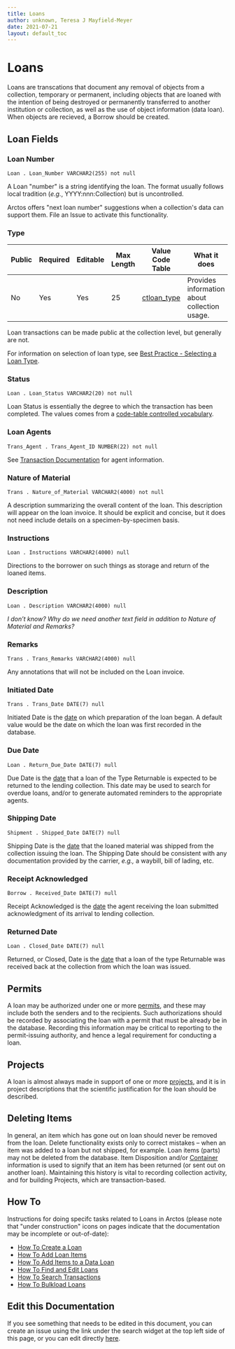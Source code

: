 ```yaml
---
title: Loans
author: unknown, Teresa J Mayfield-Meyer
date: 2021-07-21
layout: default_toc
---
```


# Loans

Loans are transcations that document any removal of objects from a collection, temporary or permanent, including objects that are loaned with the intention of being destroyed or permanently transferred to another institution or collection, as well as the use of object information (data loan). When objects are recieved, a Borrow should be created.

## Loan Fields

### Loan Number

`Loan . Loan_Number VARCHAR2(255) not null`

A Loan "number" is a string identifying the loan. The format usually
follows local tradition (*e.g.*, YYYY:nnn:Collection) but is
uncontrolled.

Arctos offers "next loan number" suggestions when a collection's data can support them. File an Issue to activate this functionality.

### Type

Public | Required | Editable | Max Length | Value Code Table | What it does 
 -- | -- | -- | -- | -- | -- 
No | Yes | Yes | 25 | [ctloan_type](http://arctos.database.museum/info/ctDocumentation.cfm?table=CTLOAN_TYPE) | Provides information about collection usage.

Loan transactions can be made public at the collection level, but generally are not.

For information on selection of loan type, see [Best Practice - Selecting a Loan Type](https://github.com/ArctosDB/documentation-wiki/blob/gh-pages/_best_practices/Loan_Type.markdown).

### Status

`Loan . Loan_Status VARCHAR2(20) not null`

Loan Status is essentially the degree to which the transaction has been completed. The values comes from a [code-table controlled vocabulary](http://arctos.database.museum/info/ctDocumentation.cfm?table=CTLOAN_STATUS).

### Loan Agents

`Trans_Agent . Trans_Agent_ID NUMBER(22) not null`

See [Transaction Documentation](/documentation/transactions.html#transaction-agents) for agent information.

### Nature of Material

`Trans . Nature_of_Material VARCHAR2(4000) not null`

A description summarizing the overall content of
the loan. This description will appear on the loan invoice. It should be
explicit and concise, but it does not need include details on a
specimen-by-specimen basis.

### Instructions

`Loan . Instructions VARCHAR2(4000) null`

Directions to the borrower on such things as storage
and return of the loaned items.

### Description

`Loan . Description VARCHAR2(4000) null`

*I don’t know? Why do we need another text field in
addition to Nature of Material and Remarks?*

### Remarks

`Trans . Trans_Remarks VARCHAR2(4000) null`

Any annotations that will not be included on the Loan
invoice.

### Initiated Date

`Trans . Trans_Date DATE(7) null`

Initiated Date is the [date](/documentation/dates) on which preparation of the loan began. A
default value would be the date on which the loan was first recorded in
the database.

### Due Date

`Loan . Return_Due_Date DATE(7) null`

Due Date is the [date](/documentation/dates) that a loan of the Type Returnable is expected
to be returned to the lending collection. This date may be used to
search for overdue loans, and/or to generate automated reminders to the
appropriate agents.

### Shipping Date

`Shipment . Shipped_Date DATE(7) null`

Shipping Date is the [date](/documentation/dates) that the loaned material was shipped from
the collection issuing the loan. The Shipping Date should be consistent
with any documentation provided by the carrier, *e.g.,* a waybill, bill
of lading, etc.

### Receipt Acknowledged

`Borrow . Received_Date DATE(7) null`

Receipt Acknowledged is the [date](/documentation/dates) the agent receiving the loan
submitted acknowledgment of its arrival to lending collection.

### Returned Date

`Loan . Closed_Date DATE(7) null`

Returned, or Closed, Date is the [date](/documentation/dates) that a loan of the type Returnable was received back at the
collection from which the loan was issued.

## Permits

A loan may be authorized under one or more
[permits](/documentation/permits), and these may include both the senders and to
the recipients. Such authorizations should be recorded by associating
the loan with a permit that must be already be in the database.
Recording this information may be critical to reporting to the
permit-issuing authority, and hence a legal requirement for conducting a
loan.

## Projects

A loan is almost always made in support of one or more
[projects](/documentation/projects), and it is in project descriptions that the
scientific justification for the loan should be described.

## Deleting Items

In general, an item which has gone out on loan should never be removed
from the loan. Delete functionality exists only to correct mistakes –
when an item was added to a loan but not shipped, for example. Loan
items (parts) may not be deleted from the database. Item Disposition
and/or [Container](/documentation/container) information is used to signify that an item has been
returned (or sent out on another loan). Maintaining this history is
vital to recording collection activity, and for building Projects, which
are transaction-based.

## How To

Instructions for doing specifc tasks related to Loans in Arctos (please note that "under construction" icons on pages indicate that the documentation may be incomplete or out-of-date):

 - [How To Create a Loan](https://handbook.arctosdb.org/how_to/How-to-Create-a-New-Loan.html)
 - [How To Add Loan Items](https://handbook.arctosdb.org/how_to/How-to-Add-Loan-Items.html)
 - [How To Add Items to a Data Loan](https://handbook.arctosdb.org/how_to/How-to-Add-Data-Loan-Items.html)
 - [How To Find and Edit Loans](https://handbook.arctosdb.org/how_to/How-to-Find-and-Edit-Loans.html)
 - [How To Search Transactions](https://handbook.arctosdb.org/how_to/how-to-search-transactions.html)
 - [How To Bulkload Loans](https://handbook.arctosdb.org/how_to/How_To_Bulkload_Legacy_Loans.html)

## Edit this Documentation

If you see something that needs to be edited in this document, you can create an issue using the link under the search widget at the top left side of this page, or you can edit directly <a href="https://github.com/ArctosDB/documentation-wiki/edit/gh-pages/_documentation/loans.markdown" target="_blank">here</a>.
